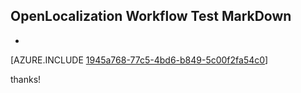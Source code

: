 ## OpenLocalization Workflow Test MarkDown
* 

[AZURE.INCLUDE [1945a768-77c5-4bd6-b849-5c00f2fa54c0](calleeMd1.md)]

 
thanks!